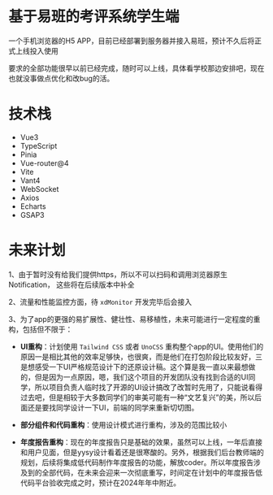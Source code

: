 # 基于易班的考评系统学生端
一个手机浏览器的H5 APP，目前已经部署到服务器并接入易班，预计不久后将正式上线投入使用

要求的全部功能很早以前已经完成，随时可以上线，具体看学校那边安排吧，现在也就没事做点优化和改bug的活。


# 技术栈
- Vue3
- TypeScript
- Pinia
- Vue-router@4
- Vite
- Vant4
- WebSocket
- Axios
- Echarts
- GSAP3

# 未来计划
1、由于暂时没有给我们提供https，所以不可以扫码和调用浏览器原生Notification， 这些将在后续版本中补全

2、流量和性能监控方面，待 `xdMonitor` 开发完毕后会接入

3、为了app的更强的易扩展性、健壮性、易移植性，未来可能进行一定程度的重构，包括但不限于： 
- **UI重构**：计划使用 `Tailwind CSS` 或者 `UnoCSS` 重构整个app的UI。使用他们的原因一是相比其他的效率足够快，也很爽，而是他们在打包阶段比较友好，三是想感受一下UI严格规范设计下的还原设计稿。这个算是我一直以来最想做的，但是因为一点原因，嗯，我们这个项目的开发团队没有找到合适的UI同学，所以项目负责人临时找了开源的UI设计搞改了改暂时先用了，只能说看得过去吧，但是相较于大多数同学们的审美可能有一种“文艺复兴”的美，所以后面还是要找同学设计一下UI，前端的同学来重新切切图。

- **部分组件和代码重构**：使用设计模式进行重构，涉及的范围比较小

- **年度报告重构**：现在的年度报告只是基础的效果，虽然可以上线，一年后直接和用户见面，但是yysy设计看着还是很寒酸的。另外，根据我们后台教师端的规划，后续将集成低代码制作年度报告的功能，解放coder。所以年度报告涉及到的全部代码，在未来会迎来一次彻底重写，时间定在计划中的年度报告低代码平台验收完成之时，预计在2024年年中附近。
